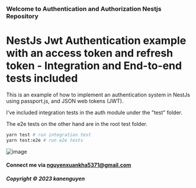 ###  Welcome to Authentication and Authorization Nestjs Repository 

# NestJs Jwt Authentication example with an access token and refresh token - Integration and End-to-end tests included

This is an example of how to implement an authentication system in NestJs using passport.js, and JSON web tokens (JWT).

I've included integration tests in the auth module under the "test" folder.

The e2e tests on the other hand are in the root test folder.

```bash
yarn test # run integration test
yarn test:e2e # run e2e tests
```
![image](https://github.com/KaneNguyen03/nestjs-auth/assets/110075093/9c06b1b7-b0de-4e4b-9867-b142211bf601)

#### Connect me via nguyenxuankha5371@gmail.com

##### Copyright &#169; 2023 kanenguyen 
